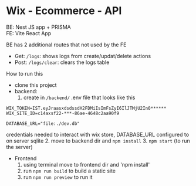 # Wix - Ecommerce - API

BE: Nest JS app + PRISMA
<br/>
FE: Vite React App

BE has 2 additional routes that not used by the FE
* Get: `/logs`: shows logs from create/updat/delete actions
* Post: `/logs/clear`: clears the logs table


How to run this

* clone this project
* backend:
    1. create in `/backend/` .env file that looks like this
```.env
WIX_TOKEN=IST.eyJraasxdsdssdX2FDMiIsImFsZyI6IlJTMjU2In0******
WIX_SITE_ID=c14axsf22-***-86ae-4648c2aa90f9

DATABASE_URL="file:./dev.db"
```
credentials needed to interact with wix store, DATABASE_URL configured to on server sqlite
  2. move to backend dir and `npm install`
  3. `npm start` (to run the server)

* Frontend
  1. using terminal move to frontend dir and 'npm install'
  2. run `npm run build` to build a static site
  3. run `npm run preview` to run it
